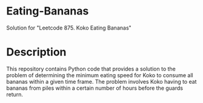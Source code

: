 # Eating-Bananas
Solution for "Leetcode 875. Koko Eating Bananas"

# Description

This repository contains Python code that provides a solution to the problem of determining the minimum eating speed for Koko to consume all bananas within a given time frame. The problem involves Koko having to eat bananas from piles within a certain number of hours before the guards return.
